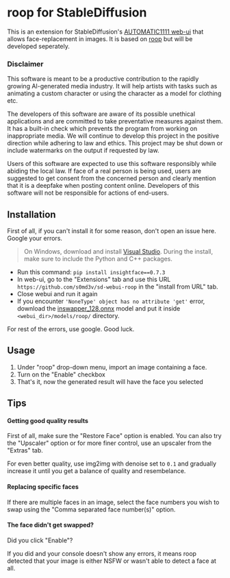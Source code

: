 # roop for StableDiffusion

This is an extension for StableDiffusion's [AUTOMATIC1111 web-ui](https://github.com/AUTOMATIC1111/stable-diffusion-webui/) that allows face-replacement in images. It is based on [roop](https://github.com/s0md3v/roop) but will be developed seperately.

### Disclaimer

This software is meant to be a productive contribution to the rapidly growing AI-generated media industry. It will help artists with tasks such as animating a custom character or using the character as a model for clothing etc.

The developers of this software are aware of its possible unethical applications and are committed to take preventative measures against them. It has a built-in check which prevents the program from working on inappropriate media. We will continue to develop this project in the positive direction while adhering to law and ethics. This project may be shut down or include watermarks on the output if requested by law.

Users of this software are expected to use this software responsibly while abiding the local law. If face of a real person is being used, users are suggested to get consent from the concerned person and clearly mention that it is a deepfake when posting content online. Developers of this software will not be responsible for actions of end-users.

## Installation
First of all, if you can't install it for some reason, don't open an issue here. Google your errors.

> On Windows, download and install [Visual Studio](https://visualstudio.microsoft.com/downloads/). During the install, make sure to include the Python and C++ packages.

+ Run this command: `pip install insightface==0.7.3`
+ In web-ui, go to the "Extensions" tab and use this URL `https://github.com/s0md3v/sd-webui-roop` in the "install from URL" tab.
+ Close webui and run it again
+ If you encounter `'NoneType' object has no attribute 'get'` error, download the [inswapper_128.onnx](https://huggingface.co/henryruhs/roop/resolve/main/inswapper_128.onnx) model and put it inside `<webui_dir>/models/roop/` directory.

For rest of the errors, use google. Good luck.

## Usage

1. Under "roop" drop-down menu, import an image containing a face.
2. Turn on the "Enable" checkbox
3. That's it, now the generated result will have the face you selected

## Tips
#### Getting good quality results
First of all, make sure the "Restore Face" option is enabled. You can also try the "Upscaler" option or for more finer control, use an upscaler from the "Extras" tab.

For even better quality, use img2img with denoise set to `0.1` and gradually increase it until you get a balance of quality and resembelance.

#### Replacing specific faces
If there are multiple faces in an image, select the face numbers you wish to swap using the "Comma separated face number(s)" option.

#### The face didn't get swapped?
Did you click "Enable"?

If you did and your console doesn't show any errors, it means roop detected that your image is either NSFW or wasn't able to detect a face at all.
